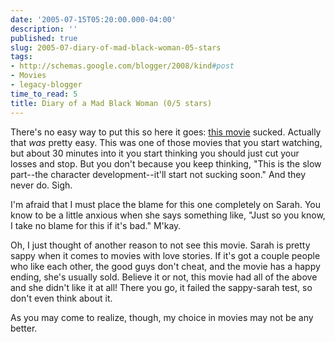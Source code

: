 ```yaml
---
date: '2005-07-15T05:20:00.000-04:00'
description: ''
published: true
slug: 2005-07-diary-of-mad-black-woman-05-stars
tags:
- http://schemas.google.com/blogger/2008/kind#post
- Movies
- legacy-blogger
time_to_read: 5
title: Diary of a Mad Black Woman (0/5 stars)
---
```


There's no easy way to put this so here it goes: [this movie](http://imdb.com/title/tt0422093/) sucked. Actually that *was* pretty easy. This was one of those movies that you start watching, but about 30 minutes into it you start thinking you should just cut your losses and stop. But you don't because you keep thinking, "This is the slow part--the character development--it'll start not sucking soon." And they never do. Sigh.

I'm afraid that I must place the blame for this one completely on Sarah. You know to be a little anxious when she says something like, "Just so you know, I take no blame for this if it's bad." M'kay.

Oh, I just thought of another reason to not see this movie. Sarah is pretty sappy when it comes to movies with love stories. If it's got a couple people who like each other, the good guys don't cheat, and the movie has a happy ending, she's usually sold. Believe it or not, this movie had all of the above and she didn't like it at all! There you go, it failed the sappy-sarah test, so don't even think about it.

As you may come to realize, though, my choice in movies may not be any better.